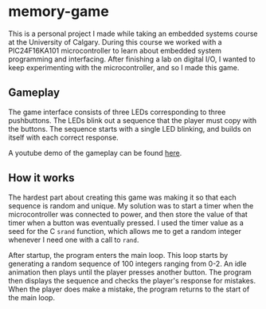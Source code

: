 # memory-game
This is a personal project I made while taking an embedded systems course at the University of Calgary. During this course we worked with a PIC24F16KA101 microcontroller to learn about embedded system programming and interfacing. After finishing a lab on digital I/O, I wanted to keep experimenting with the microcontroller, and so I made this game.

## Gameplay
The game interface consists of three LEDs corresponding to three pushbuttons. The LEDs blink out a sequence that the player must copy with the buttons. The sequence starts with a single LED blinking, and builds on itself with each correct response.

A youtube demo of the gameplay can be found [here](https://youtu.be/e5uB8w_L7gE).

## How it works
The hardest part about creating this game was making it so that each sequence is random and unique. My solution was to start a timer when the microcontroller was connected to power, and then store the value of that timer when a button was eventually pressed. I used the timer value as a seed for the C `srand` function, which allows me to get a random integer whenever I need one with a call to `rand`.

After startup, the program enters the main loop. This loop starts by generating a random sequence of 100 integers ranging from 0-2. An idle animation then plays until the player presses another button. The program then displays the sequence and checks the player's response for mistakes. When the player does make a mistake, the program returns to the start of the main loop.
